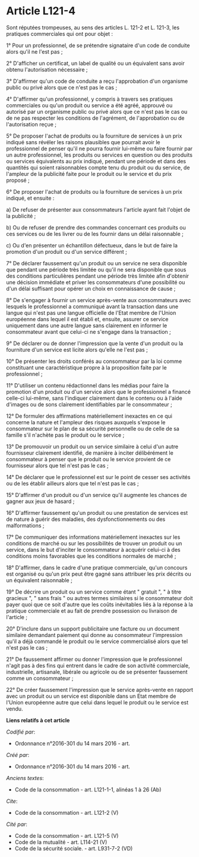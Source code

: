 # Article L121-4

Sont réputées trompeuses, au sens des articles L. 121-2 et L. 121-3, les pratiques commerciales qui ont pour objet : 

1° Pour un professionnel, de se prétendre signataire d'un code de conduite alors qu'il ne l'est pas ; 

2° D'afficher un certificat, un label de qualité ou un équivalent sans avoir obtenu l'autorisation nécessaire ; 

3° D'affirmer qu'un code de conduite a reçu l'approbation d'un organisme public ou privé alors que ce n'est pas le cas ; 

4° D'affirmer qu'un professionnel, y compris à travers ses pratiques commerciales ou qu'un produit ou service a été agréé,
approuvé ou autorisé par un organisme public ou privé alors que ce n'est pas le cas ou de ne pas respecter les conditions de
l'agrément, de l'approbation ou de l'autorisation reçue ; 

5° De proposer l'achat de produits ou la fourniture de services à un prix indiqué sans révéler les raisons plausibles que
pourrait avoir le professionnel de penser qu'il ne pourra fournir lui-même ou faire fournir par un autre professionnel, les
produits ou services en question ou des produits ou services équivalents au prix indiqué, pendant une période et dans des
quantités qui soient raisonnables compte tenu du produit ou du service, de l'ampleur de la publicité faite pour le produit ou
le service et du prix proposé ; 

6° De proposer l'achat de produits ou la fourniture de services à un prix indiqué, et ensuite : 

a) De refuser de présenter aux consommateurs l'article ayant fait l'objet de la publicité ; 

b) Ou de refuser de prendre des commandes concernant ces produits ou ces services ou de les livrer ou de les fournir dans un
délai raisonnable ; 

c) Ou d'en présenter un échantillon défectueux, dans le but de faire la promotion d'un produit ou d'un service différent ; 

7° De déclarer faussement qu'un produit ou un service ne sera disponible que pendant une période très limitée ou qu'il ne
sera disponible que sous des conditions particulières pendant une période très limitée afin d'obtenir une décision immédiate
et priver les consommateurs d'une possibilité ou d'un délai suffisant pour opérer un choix en connaissance de cause ; 

8° De s'engager à fournir un service après-vente aux consommateurs avec lesquels le professionnel a communiqué avant la
transaction dans une langue qui n'est pas une langue officielle de l'Etat membre de l'Union européenne dans lequel il est
établi et, ensuite, assurer ce service uniquement dans une autre langue sans clairement en informer le consommateur avant que
celui-ci ne s'engage dans la transaction ; 

9° De déclarer ou de donner l'impression que la vente d'un produit ou la fourniture d'un service est licite alors qu'elle ne
l'est pas ; 

10° De présenter les droits conférés au consommateur par la loi comme constituant une caractéristique propre à la proposition
faite par le professionnel ; 

11° D'utiliser un contenu rédactionnel dans les médias pour faire la promotion d'un produit ou d'un service alors que le
professionnel a financé celle-ci lui-même, sans l'indiquer clairement dans le contenu ou à l'aide d'images ou de sons
clairement identifiables par le consommateur ; 

12° De formuler des affirmations matériellement inexactes en ce qui concerne la nature et l'ampleur des risques auxquels
s'expose le consommateur sur le plan de sa sécurité personnelle ou de celle de sa famille s'il n'achète pas le produit ou le
service ; 

13° De promouvoir un produit ou un service similaire à celui d'un autre fournisseur clairement identifié, de manière à
inciter délibérément le consommateur à penser que le produit ou le service provient de ce fournisseur alors que tel n'est pas
le cas ; 

14° De déclarer que le professionnel est sur le point de cesser ses activités ou de les établir ailleurs alors que tel n'est
pas le cas ; 

15° D'affirmer d'un produit ou d'un service qu'il augmente les chances de gagner aux jeux de hasard ; 

16° D'affirmer faussement qu'un produit ou une prestation de services est de nature à guérir des maladies, des
dysfonctionnements ou des malformations ; 

17° De communiquer des informations matériellement inexactes sur les conditions de marché ou sur les possibilités de trouver
un produit ou un service, dans le but d'inciter le consommateur à acquérir celui-ci à des conditions moins favorables que les
conditions normales de marché ; 

18° D'affirmer, dans le cadre d'une pratique commerciale, qu'un concours est organisé ou qu'un prix peut être gagné sans
attribuer les prix décrits ou un équivalent raisonnable ; 

19° De décrire un produit ou un service comme étant " gratuit ", " à titre gracieux ", " sans frais " ou autres termes
similaires si le consommateur doit payer quoi que ce soit d'autre que les coûts inévitables liés à la réponse à la pratique
commerciale et au fait de prendre possession ou livraison de l'article ; 

20° D'inclure dans un support publicitaire une facture ou un document similaire demandant paiement qui donne au consommateur
l'impression qu'il a déjà commandé le produit ou le service commercialisé alors que tel n'est pas le cas ; 

21° De faussement affirmer ou donner l'impression que le professionnel n'agit pas à des fins qui entrent dans le cadre de son
activité commerciale, industrielle, artisanale, libérale ou agricole ou de se présenter faussement comme un consommateur ; 

22° De créer faussement l'impression que le service après-vente en rapport avec un produit ou un service est disponible dans
un Etat membre de l'Union européenne autre que celui dans lequel le produit ou le service est vendu.

**Liens relatifs à cet article**

_Codifié par_:

  - Ordonnance n°2016-301 du 14 mars 2016 - art.

_Créé par_:

  - Ordonnance n°2016-301 du 14 mars 2016 - art.

_Anciens textes_:

  - Code de la consommation - art. L121-1-1, alinéas 1 à 26 (Ab)

_Cite_:

  - Code de la consommation - art. L121-2 (V)

_Cité par_:

  - Code de la consommation - art. L121-5 (V)
  - Code de la mutualité - art. L114-21 (V)
  - Code de la sécurité sociale. - art. L931-7-2 (VD)
